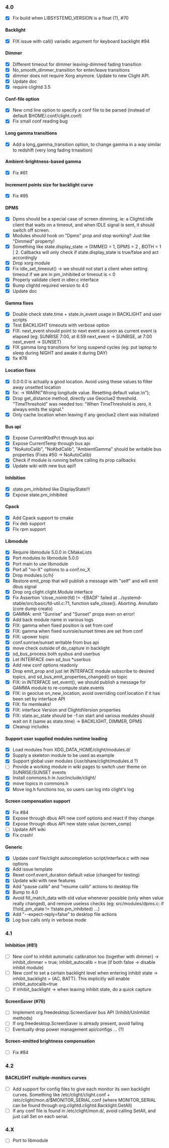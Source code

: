 ### 4.0
- [x] Fix build when LIBSYSTEMD_VERSION is a float (?), #70

#### Backlight
- [x] FIX issue with call() variadic argument for keyboard backlight #94

#### Dimmer
- [x] Different timeout for dimmer leaving-dimmed fading transition
- [x] No_smooth_dimmer_transition for enter/leave transitions
- [x] dimmer does not require Xorg anymore. Update to new Clight API.
- [x] Update doc
- [x] require clightd 3.5

#### Conf-file option
- [x] New cmd line option to specify a conf file to be parsed (instead of default $HOME/.conf/clight.conf)
- [x] Fix small conf reading bug

#### Long gamma transitions
- [x] Add a long_gamma_transition option, to change gamma in a way similar to redshift (very long fading trnasition)

#### Ambient-brightness-based gamma
- [x] Fix #61

#### Increment points size for backlight curve
- [x] Fix #95

#### DPMS
- [x] Dpms should be a special case of screen dimming, ie: a Clightd.Idle client that waits on a timeout, and when IDLE signal is sent, it should switch off screen.
- [x] Modules should hook on "Dpms" prop and stop working? Just like "Dimmed" property!
- [x] Something like state.display_state -> DIMMED = 1, DPMS = 2 , BOTH = 1 | 2. Callbacks will only check if state.display_state is true/false and act accordingly
- [x] Drop xorg module
- [x] Fix idle_set_timeout() -> we should not start a client when setting timeout if we are in pm_inhibited or timeout is < 0
- [x] Properly validate client in idler.c interface
- [x] Bump clightd required version to 4.0
- [x] Update doc

#### Gamma fixes
- [x] Double check state.time + state.in_event usage in BACKLIGHT and user scripts
- [x] Test BACKLIGHT timeouts with verbose option
- [x] FIX: next_event should point to next event as soon as current event is elapsed (eg: SUNRISE 7:00, at 6:59 next_event -> SUNRISE, at 7:00 next_event -> SUNSET)
- [x] FIX gamma long transitions for long suspend cycles (eg: put laptop to sleep during NIGHT and awake it during DAY)
- [x] fix #78

#### Location fixes
- [x] 0.0:0.0 is actually a good location. Avoid using these values to filter away unsetted location
- [x] fix: ->  WARN("Wrong longitude value. Resetting default value.\n");
- [x] Drop get_distance method, directly use Geoclue2 threshold. "TimeThreshold" was needed too: "When TimeThreshold is zero, it always emits the signal."
- [x] Only cache location when leaving if any geoclue2 client was initialized

#### Bus api
- [x] Expose CurrentKbdPct through bus api
- [x] Expose CurrentTemp through bus api
- [x] "NoAutoCalib", "NoKbdCalib", "AmbientGamma" should be writable bus properties (Fixes #50 -> NoAutoCalib)
- [x] Check if module is running before calling its prop callbacks
- [x] Update wiki with new bus api!!

#### Inhibition
- [x] state.pm_inhibited like DisplayState!!!
- [x] Expose state.pm_inhibited

#### Cpack
- [x] Add Cpack support to cmake
- [x] Fix deb support
- [x] FIx rpm support

#### Libmodule
- [x] Require libmodule 5.0.0 in CMakeLists
- [x] Port modules to libmodule 5.0.0
- [x] Port main to use libmodule
- [x] Port all "no-X" options to a conf.no_X
- [x] Drop modules.{c/h}
- [x] Restore emit_prop that will publish a message with "self" and will emit dbus signal
- [x] Drop org.clight.clight.Module interface
- [x] Fix Assertion 'close_nointr(fd) != -EBADF' failed at ../systemd-stable/src/basic/fd-util.c:71, function safe_close(). Aborting.
Annullato (core dump creato)
- [x] GAMMA: emit "Sunrise" and "Sunset" props even on error!
- [x] Add back module name in various logs
- [x] FIX: gamma when fixed position is set from conf
- [x] FIX: gamma when fixed sunrsie/sunset times are set from conf
- [x] FIX: upower topic
- [x] conf.sunrise/sunset writable from bus api
- [x] move check outside of do_capture in backlight
- [x] sd_bus_process both sysbus and userbus
- [x] Let INTERFACE own sd_bus *userbus
- [x] Add new conf options readonly
- [x] Drop emit_prop and just let INTERFACE module subscribe to desired topics, and sd_bus_emit_properties_changed() on topic
- [x] FIX: in INTERFACE set_event(), we should publish a message for GAMMA module to re-compute state.events
- [x] FIX: in geoclue on_new_location, avoid overriding conf.location if it has been set by interface API
- [x] FIX: fix memleaks!
- [x] FIX: interface Version and ClightdVersion properties
- [x] FIX: state.ac_state should be -1 on start and various modules should wait on it (same as state.time) -> BACKLIGHT, DIMMER, DPMS
- [x] Cleanup includes

#### Support user supplied modules runtime loading
- [x] Load modules from XDG_DATA_HOME/clight/modules.d/
- [x] Supply a skeleton module to be used as example
- [x] Support global user modules (/usr/share/clight/modules.d ?)
- [ ] Provide a working module in wiki pages to switch user theme on SUNRISE/SUNSET events
- [x] Install commons.h in /usr/include/clight/
- [x] move topics in commons.h
- [x] Move log.h functions too, so users can log into clight's log

#### Screen compensation support
- [x] Fix #84
- [x] Expose through dbus API new conf options and react if they change
- [x] Expose through dbus API new state value (screen_comp)
- [ ] Update API wiki
- [x] Fix crash!

#### Generic
- [x] Update conf file/clight autocompletion script/interface.c with new options
- [x] Add issue template
- [x] Reset conf.event_duration default value (changed for testing)
- [x] Update wiki with new features
- [x] Add "pause calib" and "resume calib" actions to desktop file
- [x] Bump to 4.0
- [x] Avoid fill_match_data with old value whenever possible (only when value really changed), and remove useless checks (eg: src/modules/dpms.c:    if (!!old_pm_state != !!state.pm_inhibited) ...)
- [x] Add "--expect-reply=false" to desktop file actions
- [x] Log bus calls only in verbose mode

### 4.1

#### Inhibition (#81)
- [ ] New conf to inhibit automatic calibration too (together with dimmer) -> inhibit_dimmer = true; inhibit_autocalib = true (if both false -> disable inhibit module)
- [ ] New conf to set a certain backlight level when entering inhibit state -> inhibit_backlight = {AC, BATT}. This implicitly will enable inhibit_autocalib=true
- [ ] If inhibit_backlight -> when leaving inhibit state, do a quick capture

#### ScreenSaver (#76)
- [ ] Implement org.freedesktop.ScreenSaver bus API (Inhibit/UnInhibit methods)
- [ ] If org.freedesktop.ScreenSaver is already present, avoid failing
- [ ] Eventually drop power management api/configs ... (?)

#### Screen-emitted brightness compensation
- [ ] Fix #84

### 4.2

#### BACKLIGHT multiple-monitors curves
- [ ] Add support for config files to give each monitor its own backlight curves. Something like /etc/clight/clight.conf + /etc/clight/mon.d/$MONITOR_SERIAL.conf (where MONITOR_SERIAL can be found through org.clightd.clightd.Backlight.GetAll)
- [ ] If any conf file is found in /etc/clight/mon.d/, avoid calling SetAll, and just call Set on each serial.

### 4.X
- [ ] Port to libmodule
